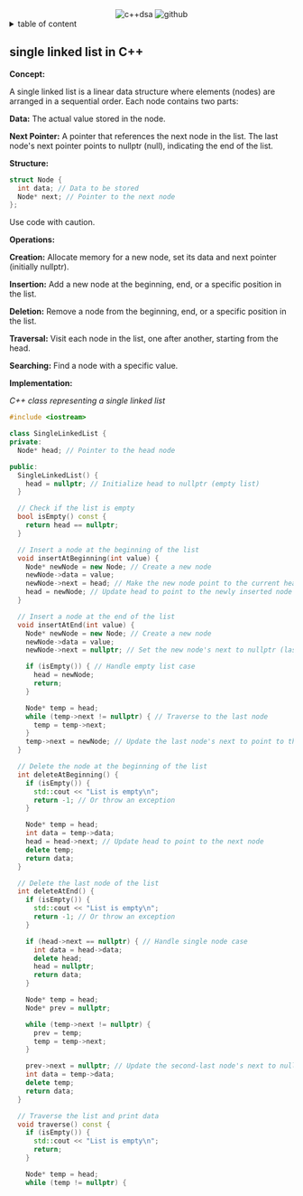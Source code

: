 <div align="center">
    <img src="https://img.shields.io/badge/C%2B%2B_DSA-GITHUB-RESOURCES?style=flat-square" alt="c++dsa">
    <img src="https://img.shields.io/badge/KAVINGAM-white?style=flat-square&logo=github&logoColor=black" alt="github">
</div>

<details>
    <summary>table of content</summary>
    <ol>
        <li>
            <a alt="" href="">Chapter1 .Introduction</a>
            <ul>
                <li>
                    <a alt="" href="">1.1 Data Type</a>
                </li>
                <li>
                    <a alt="" href="">1.2 Abstract Data Type</a>
                </li>
                <li>
                    <a alt="" href="">1.3 Data Structures</a>
                    <ul>
                        <a alt="" href="">1.3.1 Linear and Non linear data structure</a>
                    </ul>
                    <ul>
                        <a alt="" href="">1.3.2 Static and dynamic data structure</a>
                    </ul>
                </li>
                <li>
                    <a alt="" href="">1.4 Algorithms</a>
                    <ul>
                        <a alt="" href="">1.4.1 Greedy algorithm</a>
                    </ul>
                    <ul>
                        <a alt="" href="">1.4.2 Divide and conquer algorithm</a>
                    </ul>
                    <ul>
                        <a alt="" href="">1.4.3 Backtracking</a>
                    </ul>
                    <ul>
                        <a alt="" href="">1.4.4 Randomized algorithm</a>
                    </ul>
                </li>
                <li>
                    <a alt="" href="">1.5 Analysis of algorithms</a>
                    <ul>
                        <a alt="" href="">1.5.1 Big O notation</a>
                    </ul>
                    <ul>
                        <a alt="" href="">1.5.1.1 Rule for O notation</a>
                    </ul>
                </li>
            </ul>
        </li>
        <li>
            <a alt="" href="">Chapter 2. Arrays,Pointers and Structures</a>
            <ul>
                <a alt="" href=""></a>
                <a alt="" href=""></a>
            </ul>
        </li>
        <li>
            <a alt="" href=""></a>
            <ul>
                <a alt="" href=""></a>
                <a alt="" href=""></a>
            </ul>
        </li>
        <li>
            <a alt="" href=""></a>
            <ul>
                <a alt="" href=""></a>
                <a alt="" href=""></a>
            </ul>
        </li>
    </ol>
</details>

## single linked list in C++

**Concept:**

<p>A single linked list is a linear data structure where elements (nodes) are arranged in a sequential order. Each node contains two parts:</p>

**Data:** The actual value stored in the node.

**Next Pointer:** A pointer that references the next node in the list. The last node's next pointer points to nullptr (null), indicating the end of the list.

**Structure:**

```C++
struct Node {
  int data; // Data to be stored
  Node* next; // Pointer to the next node
};
```
<p>Use code with caution.</p>

**Operations:**

**Creation:** Allocate memory for a new node, set its data and next pointer (initially nullptr).

**Insertion:** Add a new node at the beginning, end, or a specific position in the list.

**Deletion:** Remove a node from the beginning, end, or a specific position in the list.

**Traversal:** Visit each node in the list, one after another, starting from the head.

**Searching:** Find a node with a specific value.

**Implementation:**

<i>C++ class representing a single linked list</i>
```C++
#include <iostream>

class SingleLinkedList {
private:
  Node* head; // Pointer to the head node

public:
  SingleLinkedList() {
    head = nullptr; // Initialize head to nullptr (empty list)
  }

  // Check if the list is empty
  bool isEmpty() const {
    return head == nullptr;
  }

  // Insert a node at the beginning of the list
  void insertAtBeginning(int value) {
    Node* newNode = new Node; // Create a new node
    newNode->data = value;
    newNode->next = head; // Make the new node point to the current head
    head = newNode; // Update head to point to the newly inserted node
  }

  // Insert a node at the end of the list
  void insertAtEnd(int value) {
    Node* newNode = new Node; // Create a new node
    newNode->data = value;
    newNode->next = nullptr; // Set the new node's next to nullptr (last node)

    if (isEmpty()) { // Handle empty list case
      head = newNode;
      return;
    }

    Node* temp = head;
    while (temp->next != nullptr) { // Traverse to the last node
      temp = temp->next;
    }
    temp->next = newNode; // Update the last node's next to point to the new node
  }

  // Delete the node at the beginning of the list
  int deleteAtBeginning() {
    if (isEmpty()) {
      std::cout << "List is empty\n";
      return -1; // Or throw an exception
    }

    Node* temp = head;
    int data = temp->data;
    head = head->next; // Update head to point to the next node
    delete temp;
    return data;
  }

  // Delete the last node of the list
  int deleteAtEnd() {
    if (isEmpty()) {
      std::cout << "List is empty\n";
      return -1; // Or throw an exception
    }

    if (head->next == nullptr) { // Handle single node case
      int data = head->data;
      delete head;
      head = nullptr;
      return data;
    }

    Node* temp = head;
    Node* prev = nullptr;

    while (temp->next != nullptr) {
      prev = temp;
      temp = temp->next;
    }

    prev->next = nullptr; // Update the second-last node's next to nullptr
    int data = temp->data;
    delete temp;
    return data;
  }

  // Traverse the list and print data
  void traverse() const {
    if (isEmpty()) {
      std::cout << "List is empty\n";
      return;
    }

    Node* temp = head;
    while (temp != nullptr) {
```
